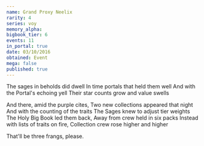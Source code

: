 ```yaml
---
name: Grand Proxy Neelix
rarity: 4
series: voy
memory_alpha:
bigbook_tier: 6
events: 11
in_portal: true
date: 03/10/2016
obtained: Event
mega: false
published: true
---
```


The sages in beholds did dwell
In time portals that held them well
And with the Portal's echoing yell
Their star counts grow and value swells

And there, amid the purple cites,
Two new collections appeared that night
And with the counting of the traits
The Sages knew to adjust tier weights
The Holy Big Book led them back,
Away from crew held in six packs
Instead with lists of traits on fire,
Collection crew rose higher and higher

That'll be three frangs, please.
